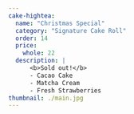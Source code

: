 ```yaml
---
cake-hightea:
  name: "Christmas Special"
  category: "Signature Cake Roll"
  order: 14
  price:
    whole: 22
  description: |
      <b>Sold out!</b>
      - Cacao Cake
      - Matcha Cream
      - Fresh Strawberries
thumbnail: ./main.jpg
---
```

